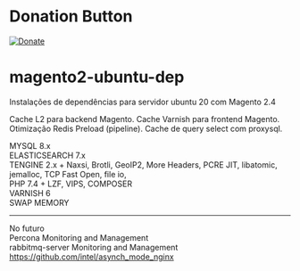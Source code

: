 # Donation Button

[![Donate](https://img.shields.io/badge/Donate-PayPal-green.svg)](https://www.paypal.com/cgi-bin/webscr?cmd=_donations&business=VW4F8S5SKZRAN&currency_code=BRL)


# magento2-ubuntu-dep
Instalações de dependências para servidor ubuntu 20 com Magento 2.4

Cache L2 para backend Magento.
Cache Varnish para frontend Magento.
Otimização Redis Preload (pipeline).
Cache de query select com proxysql.


MYSQL 8.x <br>
ELASTICSEARCH 7.x <br>
TENGINE 2.x + Naxsi, Brotli, GeoIP2, More Headers, PCRE JIT, libatomic, jemalloc, TCP Fast Open, file io, <br>
PHP 7.4 + LZF, VIPS, COMPOSER <br>
VARNISH 6  <br>
SWAP MEMORY   <br>

<hr>

No futuro   <br>
Percona Monitoring and Management    <br>
rabbitmq-server  Monitoring and Management 
https://github.com/intel/asynch_mode_nginx
